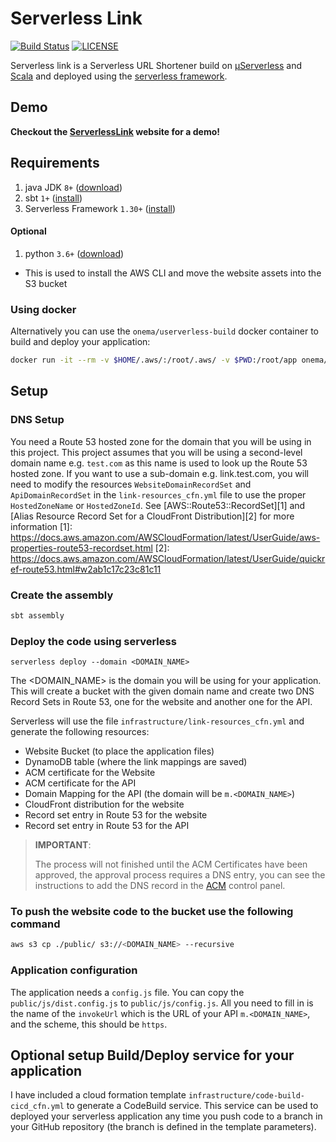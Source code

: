 # Serverless Link
[![Build Status](https://codebuild.us-east-1.amazonaws.com/badges?uuid=eyJlbmNyeXB0ZWREYXRhIjoiSnM1S0JxcmlUSURBSEpXZEMrakdFdDJHT1JMenBBM2M4UDJhTFV4TC93OFZXaDZzSHJUM1ZQS09acUt5RkM2SzYwQkRqWGpoZmtpTjhyV09XSDR5K0RJPSIsIml2UGFyYW1ldGVyU3BlYyI6IkhYR2s5blQyOXQweFlCU0QiLCJtYXRlcmlhbFNldFNlcmlhbCI6MX0%3D&branch=master)](https://console.aws.amazon.com/codebuild/home?region=us-east-1#/projects/ServerlessLink/view)
[![LICENSE](https://img.shields.io/badge/license-Apache--2.0-blue.svg?longCache=true&style=flat-square)](LICENSE)

Serverless link is a Serverless URL Shortener build on [µServerless](https://github.com/onema/uServerless) and [Scala](https://www.scala-lang.org/)
and deployed using the [serverless framework](https://serverless.com).

## Demo
**Checkout the [ServerlessLink](https://serverless.link) website for a demo!**

## Requirements
1. java JDK `8+` ([download](https://www.java.com/en/download/))
1. sbt `1+` ([install](https://www.scala-sbt.org/1.0/docs/Setup.html))
1. Serverless Framework `1.30+` ([install](https://serverless.com/framework/docs/getting-started/))

#### Optional
1. python `3.6+` ([download](https://www.python.org/downloads/))
  * This is used to install the AWS CLI and move the website assets into the S3 bucket

### Using docker
Alternatively you can use the `onema/userverless-build` docker container to build and deploy your application:
```bash
docker run -it --rm -v $HOME/.aws/:/root/.aws/ -v $PWD:/root/app onema/userverless-build bash
```

## Setup
### DNS Setup
You need a Route 53 hosted zone for the domain that you will be using in this project. This project assumes that 
you will be using a second-level domain name e.g. `test.com` as this name is used to look up the Route 53 hosted zone.
If you want to use a sub-domain e.g. link.test.com, you will need to modify the resources `WebsiteDomainRecordSet` and 
 `ApiDomainRecordSet` in the `link-resources_cfn.yml` file to use the proper  `HostedZoneName` or `HostedZoneId`.
 See [AWS::Route53::RecordSet][1] and [Alias Resource Record Set for a CloudFront Distribution][2] for more information
[1]: https://docs.aws.amazon.com/AWSCloudFormation/latest/UserGuide/aws-properties-route53-recordset.html
[2]: https://docs.aws.amazon.com/AWSCloudFormation/latest/UserGuide/quickref-route53.html#w2ab1c17c23c81c11

### Create the assembly

```bash
sbt assembly
```

### Deploy the code using serverless

```
serverless deploy --domain <DOMAIN_NAME>
```
The <DOMAIN_NAME> is the domain you will be using for your application. This will create a bucket with the given domain name
and create two DNS Record Sets in Route 53, one for the website and another one for the API.

Serverless will use the file `infrastructure/link-resources_cfn.yml` and generate the following resources:

* Website Bucket (to place the application files)
* DynamoDB table (where the link mappings are saved)
* ACM certificate for the Website
* ACM certificate for the API 
* Domain Mapping for the API (the domain will be `m.<DOMAIN_NAME>`)
* CloudFront distribution for the website
* Record set entry in Route 53 for the website
* Record set entry in Route 53 for the API

> **IMPORTANT**:
> 
> The process will not finished until the ACM Certificates have been approved, the approval process requires a DNS entry, 
> you can see the instructions to add the DNS record in the [ACM](https://console.aws.amazon.com/acm/home?region=us-east-1#) control panel.  

### To push the website code to the bucket use the following command

```bash
aws s3 cp ./public/ s3://<DOMAIN_NAME> --recursive
```

### Application configuration
The application needs a `config.js` file. You can copy the `public/js/dist.config.js` to `public/js/config.js`. 
All you need to fill in is the name of the `invokeUrl` which is the URL of your API `m.<DOMAIN_NAME>`, and the scheme, this should be `https`.

## Optional setup Build/Deploy service for your application
I have included a cloud formation template `infrastructure/code-build-cicd_cfn.yml` to generate a CodeBuild service. 
This service can be used to deployed your serverless application  any time you push code to a branch in your GitHub repository 
(the branch is defined in the template parameters).
